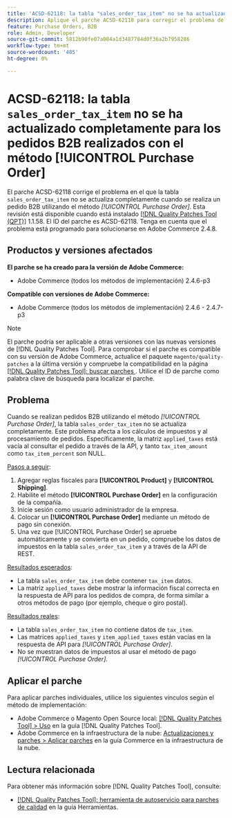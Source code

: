 ```yaml
---
title: 'ACSD-62118: la tabla "sales_order_tax_item" no se ha actualizado completamente para los pedidos B2B realizados con el método [!UICONTROL Purchase Order]'
description: Aplique el parche ACSD-62118 para corregir el problema de Adobe Commerce en el que la tabla sales_order_tax_item no se actualiza completamente cuando los pedidos B2B se realizan mediante el método [!UICONTROL Purchase Order].
feature: Purchase Orders, B2B
role: Admin, Developer
source-git-commit: 5812b90fe07a084a1d3487784d0f36a2b7958286
workflow-type: tm+mt
source-wordcount: '405'
ht-degree: 0%

---
```



# ACSD-62118: la tabla `sales_order_tax_item` no se ha actualizado completamente para los pedidos B2B realizados con el método [!UICONTROL Purchase Order]

El parche ACSD-62118 corrige el problema en el que la tabla `sales_order_tax_item` no se actualiza completamente cuando se realiza un pedido B2B utilizando el método *[!UICONTROL Purchase Order]*. Esta revisión está disponible cuando está instalado [[!DNL Quality Patches Tool (QPT)]](/help/tools/quality-patches-tool/quality-patches-tool-to-self-serve-quality-patches.md) 1.1.58. El ID del parche es ACSD-62118. Tenga en cuenta que el problema está programado para solucionarse en Adobe Commerce 2.4.8.

## Productos y versiones afectados

**El parche se ha creado para la versión de Adobe Commerce:**

* Adobe Commerce (todos los métodos de implementación) 2.4.6-p3

**Compatible con versiones de Adobe Commerce:**

* Adobe Commerce (todos los métodos de implementación) 2.4.6 - 2.4.7-p3

>[!NOTE]
>
>El parche podría ser aplicable a otras versiones con las nuevas versiones de [!DNL Quality Patches Tool]. Para comprobar si el parche es compatible con su versión de Adobe Commerce, actualice el paquete `magento/quality-patches` a la última versión y compruebe la compatibilidad en la página [[!DNL Quality Patches Tool]: buscar parches ](https://experienceleague.adobe.com/tools/commerce-quality-patches/index.html). Utilice el ID de parche como palabra clave de búsqueda para localizar el parche.

## Problema

Cuando se realizan pedidos B2B utilizando el método *[!UICONTROL Purchase Order]*, la tabla `sales_order_tax_item` no se actualiza completamente. Este problema afecta a los cálculos de impuestos y al procesamiento de pedidos. Específicamente, la matriz `applied_taxes` está vacía al consultar el pedido a través de la API, y tanto `tax_item_amount` como `tax_item_percent` son NULL.

<u>Pasos a seguir</u>:

1. Agregar reglas fiscales para **[!UICONTROL Product]** y **[!UICONTROL Shipping]**.
1. Habilite el método **[!UICONTROL Purchase Order]** en la configuración de la compañía.
1. Inicie sesión como usuario administrador de la empresa.
1. Colocar un **[!UICONTROL Purchase Order]** mediante un método de pago sin conexión.
1. Una vez que [!UICONTROL Purchase Order] se apruebe automáticamente y se convierta en un pedido, compruebe los datos de impuestos en la tabla `sales_order_tax_item` y a través de la API de REST.

<u>Resultados esperados</u>:

* La tabla `sales_order_tax_item` debe contener `tax_item` datos.
* La matriz `applied_taxes` debe mostrar la información fiscal correcta en la respuesta de API para los pedidos de compra, de forma similar a otros métodos de pago (por ejemplo, cheque o giro postal).

<u>Resultados reales</u>:

* La tabla `sales_order_tax_item` no contiene datos de `tax_item`.
* Las matrices `applied_taxes` y `item_applied_taxes` están vacías en la respuesta de API para *[!UICONTROL Purchase Order]*.
* No se muestran datos de impuestos al usar el método de pago *[!UICONTROL Purchase Order]*.

## Aplicar el parche

Para aplicar parches individuales, utilice los siguientes vínculos según el método de implementación:

* Adobe Commerce o Magento Open Source local: [[!DNL Quality Patches Tool] > Uso](/help/tools/quality-patches-tool/usage.md) en la guía [!DNL Quality Patches Tool].
* Adobe Commerce en la infraestructura de la nube: [Actualizaciones y parches > Aplicar parches](https://experienceleague.adobe.com/docs/commerce-cloud-service/user-guide/develop/upgrade/apply-patches.html) en la guía Commerce en la infraestructura de la nube.

## Lectura relacionada

Para obtener más información sobre [!DNL Quality Patches Tool], consulte:

* [[!DNL Quality Patches Tool]: herramienta de autoservicio para parches de calidad](/help/tools/quality-patches-tool/quality-patches-tool-to-self-serve-quality-patches.md) en la guía Herramientas.
